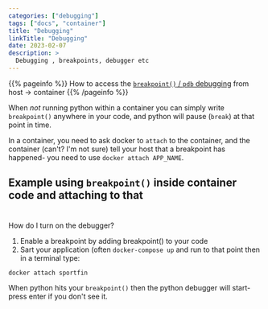 ```yaml
---
categories: ["debugging"]
tags: ["docs", "container"]
title: "Debugging"
linkTitle: "Debugging"
date: 2023-02-07
description: >
  Debugging , breakpoints, debugger etc
---
```


{{% pageinfo %}}
  How to access the [`breakpoint()` / `pdb` debugging](https://docs.python.org/3/library/pdb.html) from host -> container
{{% /pageinfo %}}


When *not* running python within a container you can simply write
`breakpoint()` anywhere in your code, and python will pause (`break`) at
that point in time.

In a container, you need to ask docker to `attach` to the container, and 
the container (can't? I'm not sure) tell your host that a breakpoint has happened- you need to use `docker attach APP_NAME`.

## Example using `breakpoint()` inside container code and attaching to that
#

How do I turn on the debugger?

1. Enable a breakpoint by adding breakpoint() to your code
2. Sart your application (often `docker-compose up` and run to that point then in a terminal type:

```
docker attach sportfin
```

When python hits your `breakpoint()` then the python debugger will start- press enter if you don't see it.

